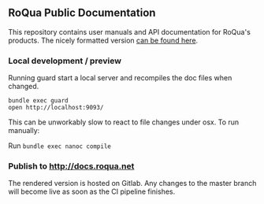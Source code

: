 ## RoQua Public Documentation

This repository contains user manuals and API documentation for RoQua's products. The nicely formatted version [can be found here](http://docs.roqua.net/).

### Local development / preview

Running guard start a local server and recompiles the doc files when changed.

    bundle exec guard
    open http://localhost:9093/

This can be unworkably slow to react to file changes under osx. To run manually:

Run `bundle exec nanoc compile`

### Publish to http://docs.roqua.net

The rendered version is hosted on Gitlab. Any changes to the master branch will become live as soon as the CI pipeline finishes.
